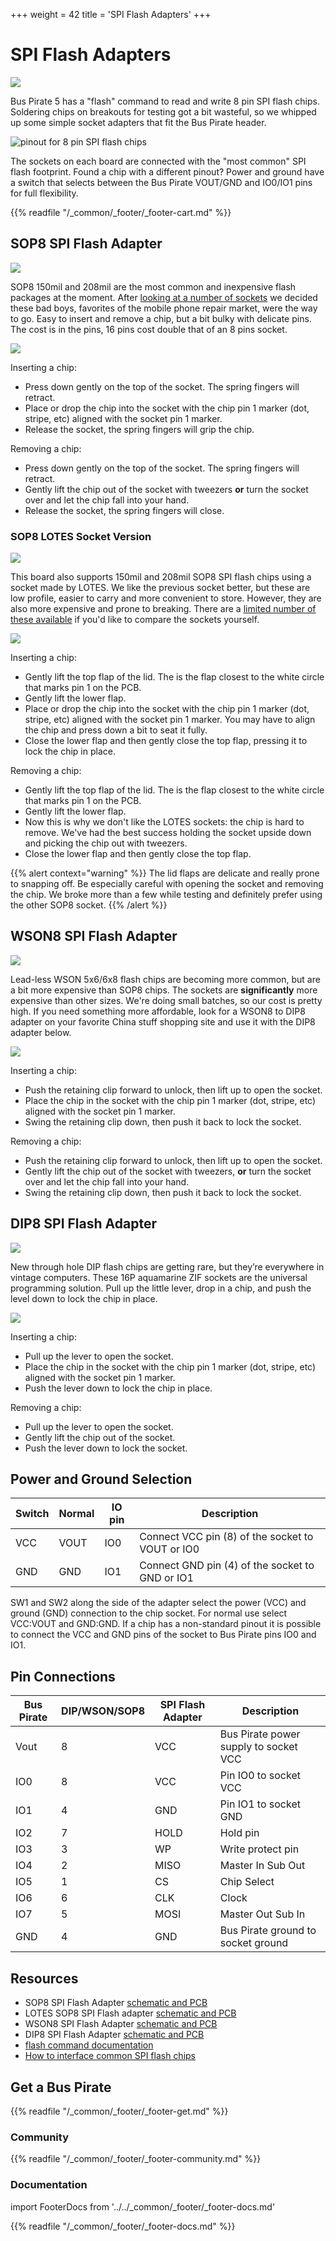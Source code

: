+++
weight = 42
title = 'SPI Flash Adapters'
+++

# SPI Flash Adapters

![](./img/flash-adapter-all.jpg)   

Bus Pirate 5 has a "flash" command to read and write 8 pin SPI flash chips. Soldering chips on breakouts for testing got a bit wasteful, so we whipped up some simple socket adapters that fit the Bus Pirate header.

![pinout for 8 pin SPI flash chips](./img/spi-flash-pinout.png)

The sockets on each board are connected with the "most common" SPI flash footprint. Found a chip with a different pinout? Power and ground have a switch that selects between the Bus Pirate VOUT/GND and IO0/IO1 pins for full flexibility.



{{% readfile "/_common/_footer/_footer-cart.md" %}}

## SOP8 SPI Flash Adapter

![](./img/flash-sop8.jpg)

SOP8 150mil and 208mil are the most common and inexpensive flash packages at the moment. After [looking at a number of sockets](https://forum.buspirate.com/t/spi-flash-adapter-socket-reviews/400?u=ian) we decided these bad boys, favorites of the mobile phone repair market, were the way to go. Easy to insert and remove a chip, but a bit bulky with delicate pins. The cost is in the pins, 16 pins cost double that of an 8 pins socket.

![](./img/sop8-use.jpg)

Inserting a chip:
- Press down gently on the top of the socket. The spring fingers will retract.
- Place or drop the chip into the socket with the chip pin 1 marker (dot, stripe, etc) aligned with the socket pin 1 marker.
- Release the socket, the spring fingers will grip the chip.

Removing a chip:
- Press down gently on the top of the socket. The spring fingers will retract.
- Gently lift the chip out of the socket with tweezers **or** turn the socket over and let the chip fall into your hand.
- Release the socket, the spring fingers will close.

### SOP8 LOTES Socket Version

![](./img/flash-sop8-lotes-closed.jpg) 

This board also supports 150mil and 208mil SOP8 SPI flash chips using a socket made by LOTES. We like the previous socket better, but these are low profile, easier to carry and more convenient to store. However, they are also more expensive and prone to breaking. There are a [limited number of these available](https://dirtypcbs.com/store/designer/details/ian/6663/sop8-spi-flash-adapter-for-bus-pirate-5) if you'd like to compare the sockets yourself.
 
![](./img/flash-sop8-lotes-open.jpg)

Inserting a chip:
- Gently lift the top flap of the lid. The is the flap closest to the white circle that marks pin 1 on the PCB.
- Gently lift the lower flap.
- Place or drop the chip into the socket with the chip pin 1 marker (dot, stripe, etc) aligned with the socket pin 1 marker. You may have to align the chip and press down a bit to seat it fully.
- Close the lower flap and then gently close the top flap, pressing it to lock the chip in place.

Removing a chip:
- Gently lift the top flap of the lid. The is the flap closest to the white circle that marks pin 1 on the PCB.
- Gently lift the lower flap.
- Now this is why we don't like the LOTES sockets: the chip is hard to remove. We've had the best success holding the socket upside down and picking the chip out with tweezers. 
- Close the lower flap and then gently close the top flap.

{{% alert context="warning" %}}
The lid flaps are delicate and really prone to snapping off. Be especially careful with opening the socket and removing the chip. We broke more than a few while testing and definitely prefer using the other SOP8 socket.
{{% /alert %}}

## WSON8 SPI Flash Adapter

![](./img/flash-wson8.jpg)

Lead-less WSON 5x6/6x8 flash chips are becoming more common, but are a bit more expensive than SOP8 chips. The sockets are **significantly** more expensive than other sizes. We're doing small batches, so our cost is pretty high. If you need something more affordable, look for a WSON8 to DIP8 adapter on your favorite China stuff shopping site and use it with the DIP8 adapter below.

![](./img/wson-use.jpg)

Inserting a chip:
- Push the retaining clip forward to unlock, then lift up to open the socket.
- Place the chip in the socket with the chip pin 1 marker (dot, stripe, etc) aligned with the socket pin 1 marker.
- Swing the retaining clip down, then push it back to lock the socket.

Removing a chip:
- Push the retaining clip forward to unlock, then lift up to open the socket.
- Gently lift the chip out of the socket with tweezers, **or** turn the socket over and let the chip fall into your hand.
- Swing the retaining clip down, then push it back to lock the socket.

## DIP8 SPI Flash Adapter

![](./img/flash-dip8.jpg)

New through hole DIP flash chips are getting rare, but they’re everywhere in vintage computers. These 16P aquamarine ZIF sockets are the universal programming solution. Pull up the little lever, drop in a chip, and push the level down to lock the chip in place. 

![](./img/dip8-use.jpg)

Inserting a chip:
- Pull up the lever to open the socket.
- Place the chip in the socket with the chip pin 1 marker (dot, stripe, etc) aligned with the socket pin 1 marker.
- Push the lever down to lock the chip in place.

Removing a chip:
- Pull up the lever to open the socket.
- Gently lift the chip out of the socket.
- Push the lever down to lock the socket.

## Power and Ground Selection

| Switch | Normal | IO pin | Description |
|--------|-----|-----|-------------|
| VCC   | VOUT | IO0 | Connect VCC pin (8) of the socket to VOUT or IO0|
| GND   | GND | IO1 | Connect GND pin (4) of the socket to GND or IO1|


SW1 and SW2 along the side of the adapter select the power (VCC) and ground (GND) connection to the chip socket. For normal use select VCC:VOUT and GND:GND. If a chip has a non-standard pinout it is possible to connect the VCC and GND pins of the socket to Bus Pirate pins IO0 and IO1. 

## Pin Connections

|Bus Pirate|DIP/WSON/SOP8|SPI Flash Adapter|Description|
|-|-|-|-|
|Vout|8|VCC|Bus Pirate power supply to socket VCC|
|IO0|8|VCC| Pin IO0 to socket VCC|
|IO1|4| GND| Pin IO1 to socket GND|
|IO2|7| HOLD| Hold pin|
|IO3|3| WP| Write protect pin|
|IO4|2| MISO| Master In Sub Out|
|IO5|1|CS|Chip Select|
|IO6|6|CLK|Clock|
|IO7|5| MOSI|Master Out Sub In|
|GND|4|GND|Bus Pirate ground to socket ground|


## Resources

- SOP8 SPI Flash Adapter [schematic and PCB](https://github.com/DangerousPrototypes/BusPirate5-hardware/tree/main/flash-sop-rev3)
- LOTES SOP8 SPI Flash adapter [schematic and PCB](https://github.com/DangerousPrototypes/BusPirate5-hardware/tree/main/flash-sop-lotes-rev3) 
- WSON8 SPI Flash Adapter [schematic and PCB](https://github.com/DangerousPrototypes/BusPirate5-hardware/tree/main/flash-wson-rev3)
- DIP8 SPI Flash Adapter [schematic and PCB](https://github.com/DangerousPrototypes/BusPirate5-hardware/tree/main/flash-dip-rev3)
- [flash command documentation](command-reference/spi-protocol#flash)
- [How to interface common SPI flash chips](devices/spi-flash-chips)

## Get a Bus Pirate


{{% readfile "/_common/_footer/_footer-get.md" %}}

### Community


{{% readfile "/_common/_footer/_footer-community.md" %}}

### Documentation
import FooterDocs from '../../_common/_footer/_footer-docs.md' 

{{% readfile "/_common/_footer/_footer-docs.md" %}}



